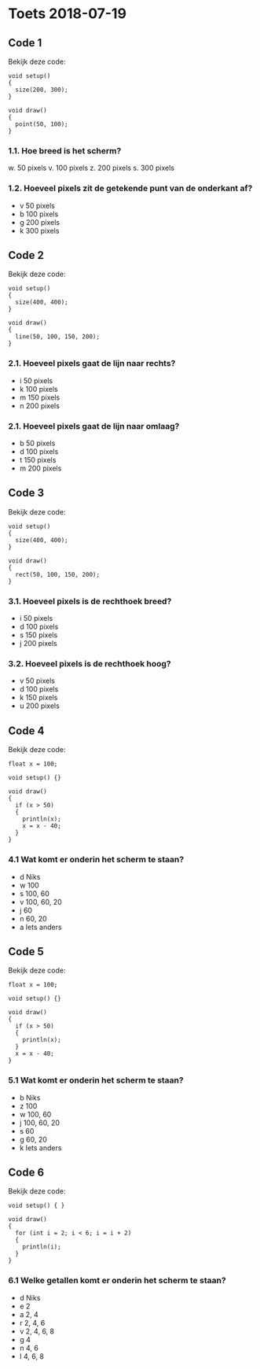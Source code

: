 # Toets 2018-07-19

## Code 1

Bekijk deze code:

```
void setup()
{
  size(200, 300);
}

void draw()
{
  point(50, 100);
}
```

### 1.1. Hoe breed is het scherm?

 w. 50 pixels
 v. 100 pixels
 z. 200 pixels
 s. 300 pixels 

### 1.2. Hoeveel pixels zit de getekende punt van de onderkant af?

 * v 50 pixels
 * b 100 pixels
 * g 200 pixels
 * k 300 pixels 


## Code 2

Bekijk deze code:

```
void setup()
{
  size(400, 400);
}

void draw()
{
  line(50, 100, 150, 200);
}
```

### 2.1. Hoeveel pixels gaat de lijn naar rechts?

 * i 50 pixels
 * k 100 pixels
 * m 150 pixels
 * n 200 pixels

### 2.1. Hoeveel pixels gaat de lijn naar omlaag?

 * b 50 pixels
 * d 100 pixels
 * t 150 pixels
 * m 200 pixels

## Code 3

Bekijk deze code:

```
void setup()
{
  size(400, 400);
}

void draw()
{
  rect(50, 100, 150, 200);
}
```

### 3.1. Hoeveel pixels is de rechthoek breed?

 * i 50 pixels
 * d 100 pixels
 * s 150 pixels
 * j 200 pixels

### 3.2. Hoeveel pixels is de rechthoek hoog?

 * v 50 pixels
 * d 100 pixels
 * k 150 pixels
 * u 200 pixels

## Code 4

Bekijk deze code:

```
float x = 100;

void setup() {}

void draw()
{
  if (x > 50) 
  {
    println(x);
    x = x - 40;
  }
}
```

### 4.1 Wat komt er onderin het scherm te staan?

 * d Niks
 * w 100
 * s 100, 60
 * v 100, 60, 20
 * j 60
 * n 60, 20
 * a Iets anders

## Code 5

Bekijk deze code:

```
float x = 100;

void setup() {}

void draw()
{
  if (x > 50) 
  {
    println(x);
  }
  x = x - 40;
}
```

### 5.1 Wat komt er onderin het scherm te staan?

 * b Niks
 * z 100
 * w 100, 60
 * j 100, 60, 20
 * s 60
 * g 60, 20
 * k Iets anders

## Code 6

Bekijk deze code:

```
void setup() { }

void draw()
{
  for (int i = 2; i < 6; i = i + 2)
  {
    println(i);
  }
}
```

### 6.1 Welke getallen komt er onderin het scherm te staan?

 * d Niks
 * e 2
 * a 2, 4
 * r 2, 4, 6
 * v 2, 4, 6, 8
 * g 4
 * n 4, 6
 * l 4, 6, 8

